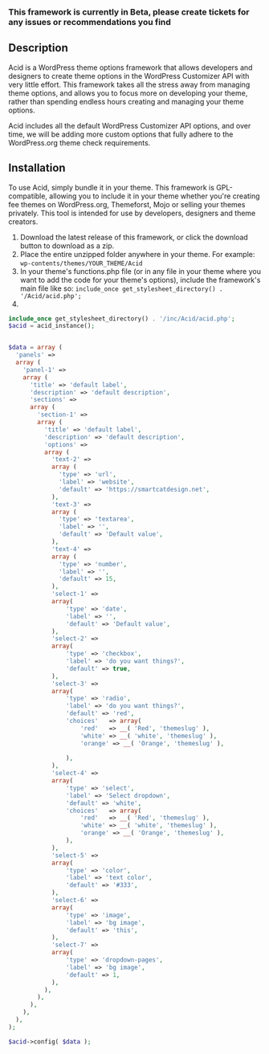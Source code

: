 ### This framework is currently in Beta, please create tickets for any issues or recommendations you find ###

## Description ##
Acid is a WordPress theme options framework that allows developers and designers to create theme options in the WordPress Customizer API
with very little effort. This framework takes all the stress away from managing theme options, and allows you to focus more on developing your theme,
rather than spending endless hours creating and managing your theme options.

Acid includes all the default WordPress Customizer API options, and over time, we will be adding more custom options that fully adhere to the WordPress.org
theme check requirements. 

## Installation ##
To use Acid, simply bundle it in your theme. This framework is GPL-compatible, allowing you to include it in your theme whether you're creating fee themes on 
WordPress.org, Themeforst, Mojo or selling your themes privately. This tool is intended for use by developers, designers and theme creators.

1. Download the latest release of this framework, or click the download button to download as a zip.
2. Place the entire unzipped folder anywhere in your theme. For example:
```wp-contents/themes/YOUR_THEME/Acid```
3. In your theme's functions.php file (or in any file in your theme where you want to add the code for your theme's options), include the framework's main file like so:
```include_once get_stylesheet_directory() . '/Acid/acid.php';```
4. 
``` PHP
include_once get_stylesheet_directory() . '/inc/Acid/acid.php';
$acid = acid_instance();


$data = array (
  'panels' => 
  array (
    'panel-1' => 
    array (
      'title' => 'default label',
      'description' => 'default description',
      'sections' => 
      array (
        'section-1' => 
        array (
          'title' => 'default label',
          'description' => 'default description',
          'options' => 
          array (
            'text-2' => 
            array (
              'type' => 'url',
              'label' => 'website',
              'default' => 'https://smartcatdesign.net',
            ),
            'text-3' => 
            array (
              'type' => 'textarea',
              'label' => '',
              'default' => 'Default value',
            ),
            'text-4' => 
            array (
              'type' => 'number',
              'label' => '',
              'default' => 15,
            ),
            'select-1' => 
            array(
                'type' => 'date',
                'label' => '',
                'default' => 'Default value',                
            ),
            'select-2' => 
            array(
                'type' => 'checkbox',
                'label' => 'do you want things?',
                'default' => true,                
            ),
            'select-3' => 
            array(
                'type' => 'radio',
                'label' => 'do you want things?',
                'default' => 'red',
                'choices'   => array(
                    'red'   => __( 'Red', 'themeslug' ),
                    'white' => __( 'white', 'themeslug' ),
                    'orange' => __( 'Orange', 'themeslug' ),
                    
                ),
            ),
            'select-4' => 
            array(
                'type' => 'select',
                'label' => 'Select dropdown',
                'default' => 'white',
                'choices'   => array(
                    'red'   => __( 'Red', 'themeslug' ),
                    'white' => __( 'white', 'themeslug' ),
                    'orange' => __( 'Orange', 'themeslug' ),
                ),
            ),
            'select-5' => 
            array(
                'type' => 'color',
                'label' => 'text color',
                'default' => '#333',
            ),
            'select-6' => 
            array(
                'type' => 'image',
                'label' => 'bg image',
                'default' => 'this',
            ),
            'select-7' => 
            array(
                'type' => 'dropdown-pages',
                'label' => 'bg image',
                'default' => 1,
            ),
          ),
        ),
      ),
    ),
  ),
);

$acid->config( $data );
```
